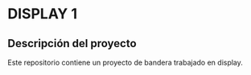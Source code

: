 DISPLAY 1
==============
Descripción del proyecto
-------------------------

Este repositorio contiene un proyecto de bandera trabajado en display.
